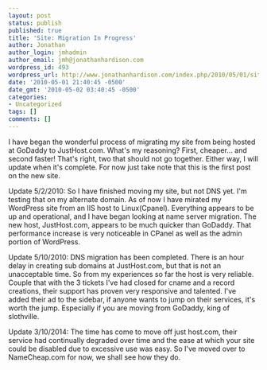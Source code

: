 ```yaml
---
layout: post
status: publish
published: true
title: 'Site: Migration In Progress'
author: Jonathan
author_login: jmhadmin
author_email: jmh@jonathanhardison.com
wordpress_id: 493
wordpress_url: http://www.jonathanhardison.com/index.php/2010/05/01/site-migration-in-progress/
date: '2010-05-01 21:40:45 -0500'
date_gmt: '2010-05-02 03:40:45 -0500'
categories:
- Uncategorized
tags: []
comments: []
---
```

I have began the wonderful process of migrating my site from being hosted at GoDaddy to JustHost.com. What's my reasoning? First, cheaper... and second faster! That's right, two that should not go together.
Either way, I will update when it's complete. For now just take note that this is the first post on the new site.

Update 5/2/2010:
So I have finished moving my site, but not DNS yet. I'm testing that on my alternate domain.
As of now I have mirated my WordPress site from an IIS host to Linux(Cpanel).
Everything appears to be up and operational, and I have began looking at name server migration.
The new host, JustHost.com, appears to be much quicker than GoDaddy. That performance increase is very noticeable in CPanel as well as the admin portion of WordPress.

Update 5/10/2010:
DNS migration has been completed. There is an hour delay in creating sub domains at JustHost.com, but that is not an unacceptable time. So from my experiences so far the host is very reliable. Couple that with the 3 tickets I've had closed for cname and a record creations, their support has proven very responsive and talented.
I've added their ad to the sidebar, if anyone wants to jump on their services, it's worth the jump. Especially if you are moving from GoDaddy, king of slothville.

Update 3/10/2014:
The time has come to move off just host.com, their service had continually degraded over time and the ease at which your site could be disabled due to excessive use was easy. So I've moved over to NameCheap.com for now, we shall see how they do.
